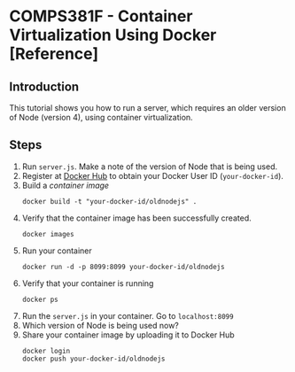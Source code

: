 # COMPS381F - Container Virtualization Using Docker [Reference]
## Introduction
This tutorial shows you how to run a server, which requires an older version of Node (version 4), using container virtualization.  

## Steps
1. Run `server.js`. Make a note of the version of Node that is being used.
3. Register at [Docker Hub](https://hub.docker.com) to obtain your Docker User ID (`your-docker-id`).
3. Build a *container image*
   ```
   docker build -t "your-docker-id/oldnodejs" .
   ```
4. Verify that the container image has been successfully created.
   ```
   docker images
   ```
5. Run your container
   ```
   docker run -d -p 8099:8099 your-docker-id/oldnodejs
   ```
6. Verify that your container is running
   ```
   docker ps
   ```
7. Run the `server.js` in your container.  Go to `localhost:8099`
8. Which version of Node is being used now?
9. Share your container image by uploading it to Docker Hub
   ```
   docker login
   docker push your-docker-id/oldnodejs
   ```
